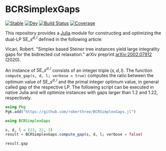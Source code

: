 # BCRSimplexGaps

[![Stable](https://img.shields.io/badge/docs-stable-blue.svg)](https://roberthree.github.io/BCRSimplexGaps.jl/stable/)
[![Dev](https://img.shields.io/badge/docs-dev-blue.svg)](https://roberthree.github.io/BCRSimplexGaps.jl/dev/)
[![Build Status](https://github.com/roberthree/BCRSimplexGaps.jl/actions/workflows/CI.yml/badge.svg?branch=main)](https://github.com/roberthree/BCRSimplexGaps.jl/actions/workflows/CI.yml?query=branch%3Amain)
[![Coverage](https://codecov.io/gh/roberthree/BCRSimplexGaps.jl/branch/main/graph/badge.svg)](https://codecov.io/gh/roberthree/BCRSimplexGaps.jl)

This repository provides a [Julia](https://julialang.org) module for constructing and optimizing the dual-LP $\mathrm{SE}\_{s}^{d, l}$ defined in the following article:

Vicari, Robert. "Simplex based Steiner tree instances yield large integrality gaps for the bidirected cut relaxation." arXiv preprint [arXiv:2002.07912](https://arxiv.org/abs/2002.07912) (2020).

An instance of $\mathrm{SE}\_{s}^{d, l}$ consists of an integer triple $(s, d, l)$.
The function `compute_gap(s, d, l; verbose = true)` computes the ratio between the optimum value of $\mathrm{SE}\_{s}^{d, l}$ and the primal integer optimum value, in general called gap of the respective LP.
The following script can be executed in native Julia and will optimize instances with gaps larger than $1.2$ and $1.22$, respectively.

```julia
using Pkg
Pgk.add("https://github.com/roberthree/BCRSimplexGaps.jl")

using BCRSimplexGaps

s, d, l = (23, 22, 3)
result = BCRSimplexGaps.compute_gap(s, d, l; verbose = false)

result.gap
```

